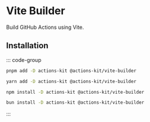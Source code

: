 # Vite Builder

Build GitHub Actions using Vite.

## Installation

::: code-group
  ```bash [pnpm]
  pnpm add -D actions-kit @actions-kit/vite-builder
  ```

  ```bash [yarn]
  yarn add -D actions-kit @actions-kit/vite-builder
  ```

  ```bash [npm]
  npm install -D actions-kit @actions-kit/vite-builder
  ```

  ```bash [bun]
  bun install -D actions-kit @actions-kit/vite-builder
  ```
:::

